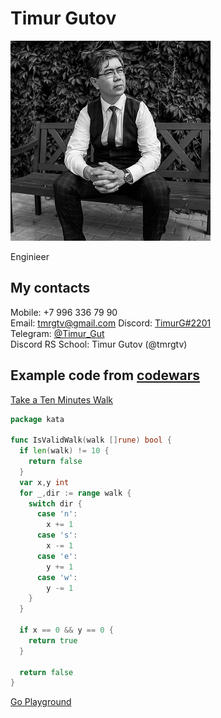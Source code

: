 # **Timur Gutov**
![My photo](photo.png)

Enginieer

## **My contacts**
Mobile: +7 996 336 79 90  
Email: <tmrgtv@gmail.com> 
Discord: [TimurG#2201](https://discordapp.com/users/954363526259028029/)  
Telegram: [@Timur_Gut](https://t.me/Timur_Gut)  
Discord RS School: Timur Gutov (@tmrgtv)  

## **Example code from [codewars](https://www.codewars.com/)**
[Take a Ten Minutes Walk](https://www.codewars.com//kata/54da539698b8a2ad76000228/go)
```go
package kata

func IsValidWalk(walk []rune) bool {
  if len(walk) != 10 {
    return false
  }
  var x,y int
  for _,dir := range walk {
    switch dir {
      case 'n':
        x += 1
      case 's':
        x -= 1
      case 'e':
        y += 1
      case 'w':
        y -= 1
    }
  }

  if x == 0 && y == 0 {
    return true
  }
  
  return false
}
```
[Go Playground](https://go.dev/play/p/JOI8LFZA2wb)